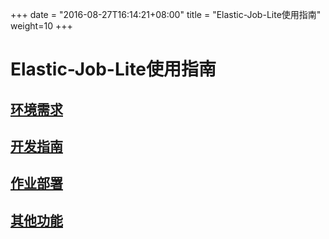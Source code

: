 
+++
date = "2016-08-27T16:14:21+08:00"
title = "Elastic-Job-Lite使用指南"
weight=10
+++

# Elastic-Job-Lite使用指南

## [环境需求](http://dangdangdotcom.github.io/elastic-job/post/user_guide/lite/env_required/)

## [开发指南](http://dangdangdotcom.github.io/elastic-job/post/user_guide/lite/dev_guide/)

## [作业部署](http://dangdangdotcom.github.io/elastic-job/post/user_guide/lite/deploy_guide/)

## [其他功能](http://dangdangdotcom.github.io/elastic-job/post/user_guide/lite/other_features/)
